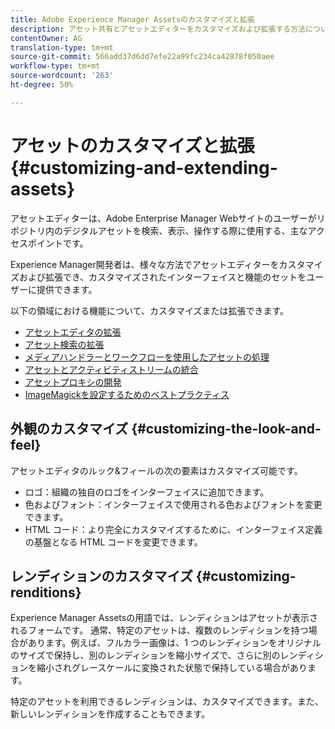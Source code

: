 ```yaml
---
title: Adobe Experience Manager Assetsのカスタマイズと拡張
description: アセット共有とアセットエディターをカスタマイズおよび拡張する方法について説明します。これにより、ユーザーに合わせたインターフェイスと一連の機能が提供されます。
contentOwner: AG
translation-type: tm+mt
source-git-commit: 566add37d6dd7efe22a99fc234ca42878f050aee
workflow-type: tm+mt
source-wordcount: '263'
ht-degree: 50%

---
```



# アセットのカスタマイズと拡張 {#customizing-and-extending-assets}

アセットエディターは、Adobe Enterprise Manager Webサイトのユーザーがリポジトリ内のデジタルアセットを検索、表示、操作する際に使用する、主なアクセスポイントです。

Experience Manager開発者は、様々な方法でアセットエディターをカスタマイズおよび拡張でき、カスタマイズされたインターフェイスと機能のセットをユーザーに提供できます。

以下の領域における機能について、カスタマイズまたは拡張できます。

* [アセットエディタの拡張](asseteditorx.md)
* [アセット検索の拡張](searchx.md)
* [メディアハンドラーとワークフローを使用したアセットの処理](media-handlers.md)
* [アセットとアクティビティストリームの統合](extending-activity-stream.md)
* [アセットプロキシの開発](proxy.md)
* [ImageMagickを設定するためのベストプラクティス](best-practices-for-imagemagick.md)

## 外観のカスタマイズ {#customizing-the-look-and-feel}

アセットエディタのルック&amp;フィールの次の要素はカスタマイズ可能です。

* ロゴ：組織の独自のロゴをインターフェイスに追加できます。
* 色およびフォント：インターフェイスで使用される色およびフォントを変更できます。
* HTML コード：より完全にカスタマイズするために、インターフェイス定義の基盤となる HTML コードを変更できます。

## レンディションのカスタマイズ {#customizing-renditions}

Experience Manager Assetsの用語では、レンディションはアセットが表示されるフォームです。 通常、特定のアセットは、複数のレンディションを持つ場合があります。例えば、フルカラー画像は、1 つのレンディションをオリジナルのサイズで保持し、別のレンディションを縮小サイズで、さらに別のレンディションを縮小されグレースケールに変換された状態で保持している場合があります。

特定のアセットを利用できるレンディションは、カスタマイズできます。また、新しいレンディションを作成することもできます。

